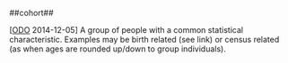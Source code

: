 ##cohort##

\[[ODO](http://www.oxforddictionaries.com/definition/english/cohort) 2014-12-05\] A group of people with a common statistical characteristic. Examples may be birth related (see link) or census related (as when ages are rounded up/down to group individuals).
